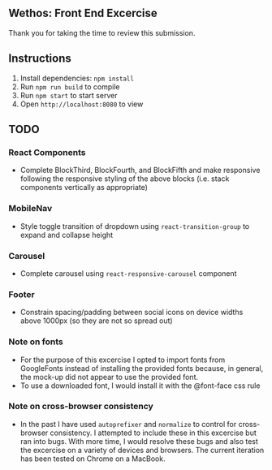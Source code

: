 ## Wethos: Front End Excercise
Thank you for taking the time to review this submission.

## Instructions
1. Install dependencies: `npm install`
2. Run `npm run build` to compile
3. Run `npm start` to start server
4. Open `http://localhost:8080` to view

## TODO

### React Components
 * Complete BlockThird, BlockFourth, and BlockFifth and make responsive following the responsive styling of the above blocks (i.e. stack components vertically as appropriate)

### MobileNav
 * Style toggle transition of dropdown using `react-transition-group` to expand and collapse height
 
### Carousel
 * Complete carousel using `react-responsive-carousel` component
 
### Footer
 * Constrain spacing/padding between social icons on device widths above 1000px (so they are not so spread out)

### Note on fonts
  * For the purpose of this excercise I opted to import fonts from GoogleFonts instead of installing the provided fonts because, in general, the mock-up did not appear to use the provided font.
  * To use a downloaded font, I would install it with the @font-face css rule
  
### Note on cross-browser consistency
 * In the past I have used `autoprefixer` and `normalize` to control for cross-browser consistency. I attempted to include these in this excercise but ran into bugs. With more time, I would resolve these bugs and also test the excercise on a variety of devices and browsers. The current iteration has been tested on Chrome on a MacBook.
